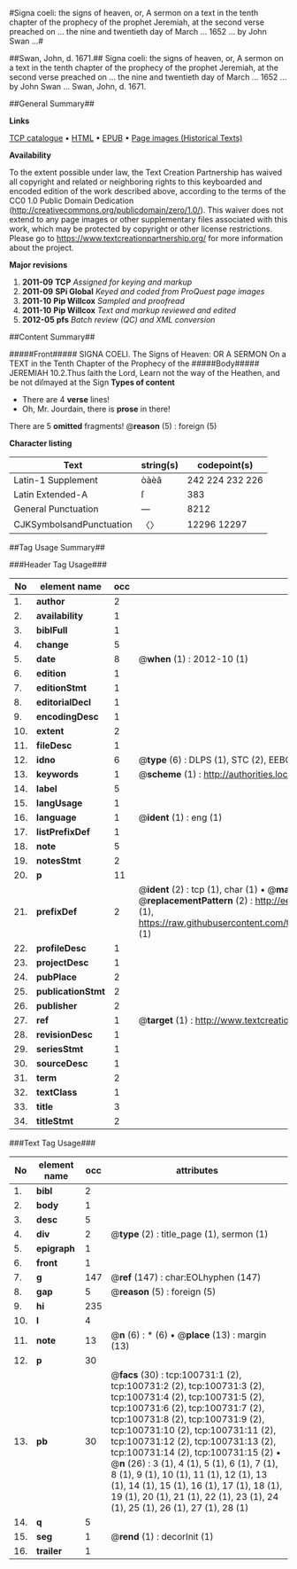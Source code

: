 #Signa coeli: the signs of heaven, or, A sermon on a text in the tenth chapter of the prophecy of the prophet Jeremiah, at the second verse preached on ... the nine and twentieth day of March ... 1652 ... by John Swan ...#

##Swan, John, d. 1671.##
Signa coeli: the signs of heaven, or, A sermon on a text in the tenth chapter of the prophecy of the prophet Jeremiah, at the second verse preached on ... the nine and twentieth day of March ... 1652 ... by John Swan ...
Swan, John, d. 1671.

##General Summary##

**Links**

[TCP catalogue](http://www.ota.ox.ac.uk/tcp/)  • 
[HTML](http://tei.it.ox.ac.uk/tcp/Texts-HTML/free/A62/A62021.html)  • 
[EPUB](http://tei.it.ox.ac.uk/tcp/Texts-EPUB/free/A62/A62021.epub) • 
[Page images (Historical Texts)](https://historicaltexts.jisc.ac.uk/eebo-13594420e)

**Availability**

To the extent possible under law, the Text Creation Partnership has waived all copyright and related or neighboring rights to this keyboarded and encoded edition of the work described above, according to the terms of the CC0 1.0 Public Domain Dedication (http://creativecommons.org/publicdomain/zero/1.0/). This waiver does not extend to any page images or other supplementary files associated with this work, which may be protected by copyright or other license restrictions. Please go to https://www.textcreationpartnership.org/ for more information about the project.

**Major revisions**

1. __2011-09__ __TCP__ *Assigned for keying and markup*
1. __2011-09__ __SPi Global__ *Keyed and coded from ProQuest page images*
1. __2011-10__ __Pip Willcox__ *Sampled and proofread*
1. __2011-10__ __Pip Willcox__ *Text and markup reviewed and edited*
1. __2012-05__ __pfs__ *Batch review (QC) and XML conversion*

##Content Summary##

#####Front#####
SIGNA COELI. The Signs of Heaven: OR A SERMON On a TEXT in the Tenth Chapter of the Prophecy of the 
#####Body#####
JEREMIAH 10.2.Thus ſaith the Lord, Learn not the way of the Heathen, and be not diſmayed at the Sign
**Types of content**

  * There are 4 **verse** lines!
  * Oh, Mr. Jourdain, there is **prose** in there!

There are 5 **omitted** fragments! 
 @__reason__ (5) : foreign (5)

**Character listing**


|Text|string(s)|codepoint(s)|
|---|---|---|
|Latin-1 Supplement|òàèâ|242 224 232 226|
|Latin Extended-A|ſ|383|
|General Punctuation|—|8212|
|CJKSymbolsandPunctuation|〈〉|12296 12297|

##Tag Usage Summary##

###Header Tag Usage###

|No|element name|occ|attributes|
|---|---|---|---|
|1.|__author__|2||
|2.|__availability__|1||
|3.|__biblFull__|1||
|4.|__change__|5||
|5.|__date__|8| @__when__ (1) : 2012-10 (1)|
|6.|__edition__|1||
|7.|__editionStmt__|1||
|8.|__editorialDecl__|1||
|9.|__encodingDesc__|1||
|10.|__extent__|2||
|11.|__fileDesc__|1||
|12.|__idno__|6| @__type__ (6) : DLPS (1), STC (2), EEBO-CITATION (1), OCLC (1), VID (1)|
|13.|__keywords__|1| @__scheme__ (1) : http://authorities.loc.gov/ (1)|
|14.|__label__|5||
|15.|__langUsage__|1||
|16.|__language__|1| @__ident__ (1) : eng (1)|
|17.|__listPrefixDef__|1||
|18.|__note__|5||
|19.|__notesStmt__|2||
|20.|__p__|11||
|21.|__prefixDef__|2| @__ident__ (2) : tcp (1), char (1)  •  @__matchPattern__ (2) : ([0-9\-]+):([0-9IVX]+) (1), (.+) (1)  •  @__replacementPattern__ (2) : http://eebo.chadwyck.com/downloadtiff?vid=$1&page=$2 (1), https://raw.githubusercontent.com/textcreationpartnership/Texts/master/tcpchars.xml#$1 (1)|
|22.|__profileDesc__|1||
|23.|__projectDesc__|1||
|24.|__pubPlace__|2||
|25.|__publicationStmt__|2||
|26.|__publisher__|2||
|27.|__ref__|1| @__target__ (1) : http://www.textcreationpartnership.org/docs/. (1)|
|28.|__revisionDesc__|1||
|29.|__seriesStmt__|1||
|30.|__sourceDesc__|1||
|31.|__term__|2||
|32.|__textClass__|1||
|33.|__title__|3||
|34.|__titleStmt__|2||


###Text Tag Usage###

|No|element name|occ|attributes|
|---|---|---|---|
|1.|__bibl__|2||
|2.|__body__|1||
|3.|__desc__|5||
|4.|__div__|2| @__type__ (2) : title_page (1), sermon (1)|
|5.|__epigraph__|1||
|6.|__front__|1||
|7.|__g__|147| @__ref__ (147) : char:EOLhyphen (147)|
|8.|__gap__|5| @__reason__ (5) : foreign (5)|
|9.|__hi__|235||
|10.|__l__|4||
|11.|__note__|13| @__n__ (6) : * (6)  •  @__place__ (13) : margin (13)|
|12.|__p__|30||
|13.|__pb__|30| @__facs__ (30) : tcp:100731:1 (2), tcp:100731:2 (2), tcp:100731:3 (2), tcp:100731:4 (2), tcp:100731:5 (2), tcp:100731:6 (2), tcp:100731:7 (2), tcp:100731:8 (2), tcp:100731:9 (2), tcp:100731:10 (2), tcp:100731:11 (2), tcp:100731:12 (2), tcp:100731:13 (2), tcp:100731:14 (2), tcp:100731:15 (2)  •  @__n__ (26) : 3 (1), 4 (1), 5 (1), 6 (1), 7 (1), 8 (1), 9 (1), 10 (1), 11 (1), 12 (1), 13 (1), 14 (1), 15 (1), 16 (1), 17 (1), 18 (1), 19 (1), 20 (1), 21 (1), 22 (1), 23 (1), 24 (1), 25 (1), 26 (1), 27 (1), 28 (1)|
|14.|__q__|5||
|15.|__seg__|1| @__rend__ (1) : decorInit (1)|
|16.|__trailer__|1||
